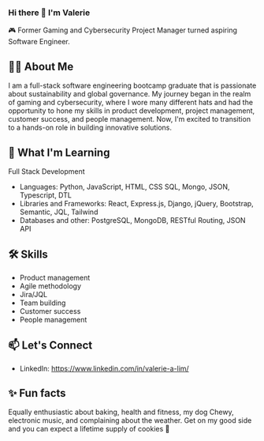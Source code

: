 ### Hi there 👋 I'm Valerie

🎮 Former Gaming and Cybersecurity Project Manager turned aspiring Software Engineer.

## 👨‍💻 About Me
I am a full-stack software engineering bootcamp graduate that is passionate about sustainability and global governance. My journey began in the realm of gaming and cybersecurity, where I wore many different hats and had the opportunity to hone my skills in product development, project management, customer success, and people management. Now, I'm excited to transition to a hands-on role in building innovative solutions.

## 🚀 What I'm Learning
Full Stack Development
- Languages: Python, JavaScript, HTML, CSS SQL, Mongo, JSON, Typescript, DTL
- Libraries and Frameworks: React, Express.js, Django, jQuery, Bootstrap, Semantic, JQL, Tailwind
- Databases and other: PostgreSQL, MongoDB, RESTful Routing, JSON API

## 🛠️ Skills
- Product management
- Agile methodology
- Jira/JQL
- Team building
- Customer success
- People management

## 📫 Let's Connect
- LinkedIn: https://www.linkedin.com/in/valerie-a-lim/

## ✨ Fun facts
Equally enthusiastic about baking, health and fitness, my dog Chewy, electronic music, and complaining about the weather. Get on my good side and you can expect a lifetime supply of cookies 🍪
